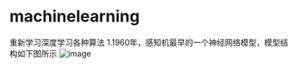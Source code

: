 # machinelearning
重新学习深度学习各种算法
1.1960年，感知机最早的一个神经网络模型，模型结构如下图所示
![image](https://github.com/user-attachments/assets/aa143add-ef0a-42b9-addf-194717cf060d)
